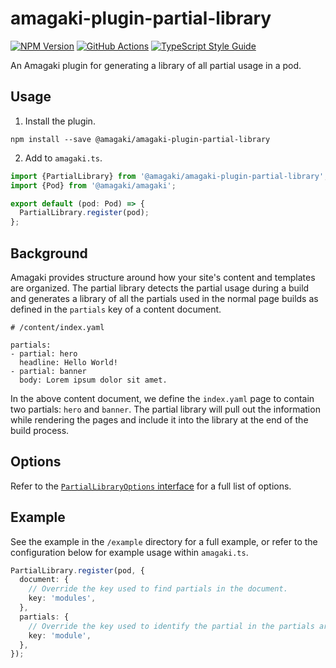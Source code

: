 # amagaki-plugin-partial-library

[![NPM Version][npm-image]][npm-url]
[![GitHub Actions][github-image]][github-url]
[![TypeScript Style Guide][gts-image]][gts-url]

An Amagaki plugin for generating a library of all partial usage in a pod.

## Usage

1. Install the plugin.

```shell
npm install --save @amagaki/amagaki-plugin-partial-library
```

2. Add to `amagaki.ts`.

```typescript
import {PartialLibrary} from '@amagaki/amagaki-plugin-partial-library';
import {Pod} from '@amagaki/amagaki';

export default (pod: Pod) => {
  PartialLibrary.register(pod);
};
```

## Background

Amagaki provides structure around how your site's content and templates are
organized. The partial library detects the partial usage during a build and
generates a library of all the partials used in the normal page builds as
defined in the `partials` key of a content document.

```
# /content/index.yaml

partials:
- partial: hero
  headline: Hello World!
- partial: banner
  body: Lorem ipsum dolor sit amet.
```

In the above content document, we define the `index.yaml` page to contain two
partials: `hero` and `banner`. The partial library will pull out the
information while rendering the pages and include it into the library at the
end of the build process.

## Options

Refer to the [`PartialLibraryOptions` interface](src/partial-library.ts) for a full list of options.

## Example

See the example in the `/example` directory for a full example, or refer to the
configuration below for example usage within `amagaki.ts`.

```typescript
PartialLibrary.register(pod, {
  document: {
    // Override the key used to find partials in the document.
    key: 'modules',
  },
  partials: {
    // Override the key used to identify the partial in the partials array.
    key: 'module',
  },
});
```

[github-image]: https://github.com/blinkk/amagaki-plugin-partial-library/workflows/Run%20tests/badge.svg
[github-url]: https://github.com/blinkk/amagaki-plugin-partial-library/actions
[npm-image]: https://img.shields.io/npm/v/@amagaki/amagaki-plugin-partial-library.svg
[npm-url]: https://npmjs.org/package/@amagaki/amagaki-plugin-partial-library
[gts-image]: https://img.shields.io/badge/code%20style-google-blueviolet.svg
[gts-url]: https://github.com/google/gts
